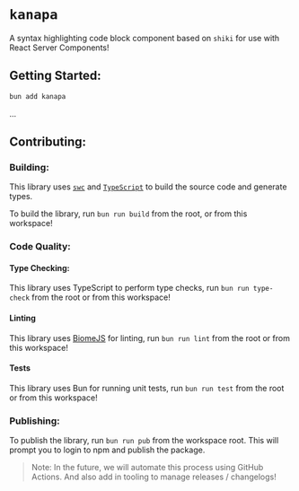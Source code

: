 # `kanapa`

A syntax highlighting code block component based on `shiki` for use with React Server Components!

## Getting Started:

```bash
bun add kanapa
```

...

## Contributing:

### Building:

This library uses [`swc`](https://swc.rs/) and [`TypeScript`](https://www.typescriptlang.org/docs/) to build the source code and generate types.

To build the library, run `bun run build` from the root, or from this workspace!

### Code Quality:

#### Type Checking:

This library uses TypeScript to perform type checks, run `bun run type-check` from the root or from this workspace!

#### Linting

This library uses [BiomeJS](https://biomejs.dev/) for linting, run `bun run lint` from the root or from this workspace!

#### Tests

This library uses Bun for running unit tests, run `bun run test` from the root or from this workspace!

### Publishing:

To publish the library, run `bun run pub` from the workspace root. This will prompt you to login to npm and publish the package.

> Note: In the future, we will automate this process using GitHub Actions. And also add in tooling to manage releases / changelogs!
